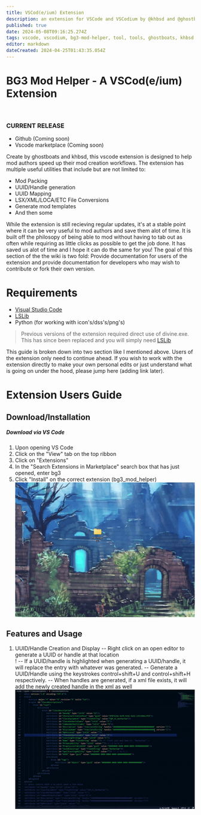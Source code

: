 ```yaml
---
title: VSCod(e/ium) Extension
description: an extension for VSCode and VSCodium by @khbsd and @ghostboats that has lots of helpful features for modders.
published: true
date: 2024-05-08T09:16:25.274Z
tags: vscode, vscodium, bg3-mod-helper, tool, tools, ghostboats, khbsd
editor: markdown
dateCreated: 2024-04-25T01:43:35.054Z
---
```


# BG3 Mod Helper - A VSCod(e/ium) Extension
<br>

### CURRENT RELEASE
- Github (Coming soon)
- Vscode marketplace (Coming soon)

Create by ghostboats and khbsd, this vscode extension is designed to help mod authors speed up their mod creation workflows. The extension has multiple useful utilities that include but are not limited to:
- Mod Packing
- UUID/Handle generation
- UUID Mapping
- LSX/XML/LOCA/ETC File Conversions
- Generate mod templates
- And then some

While the extension is still recieving regular updates, it's at a stable point where it can be very useful to mod authors and save them alot of time. It is built off the philosopy of being able to mod without having to tab out as often while requiring as little clicks as possible to get the job done. It has saved us alot of time and I hope it can do the same for you! The goal of this section of the the wiki is two fold: Provide documentation for users of the extension and provide documentation for developers who may wish to contribute or fork their own version.

# Requirements
- [Visual Studio Code](https://code.visualstudio.com/)
- [LSLib](https://github.com/Norbyte/lslib/releases)
- Python (for working with icon's/dss's/png's)

> Previous versions of the extension required direct use of divine.exe. This has since been replaced and you will simply need [LSLib](https://github.com/Norbyte/lslib/releases)
<!-- {blockquote:.is-info} -->

This guide is broken down into two section like I mentioned above. Users of the extension only need to continue ahead. If you wish to work with the extension directly to make your own personal edits or just understand what is going on under the hood, please jump here (adding link later).

# Extension Users Guide

## Download/Installation
##### Download via VS Code
1) Upon opening VS Code
2) Click on the "View" tab on the top ribbon
3) Click on "Extensions"
4) In the "Search Extensions in Marketplace" search box that has just opened, enter bg3
5) Click "Install" on the correct extension (bg3_mod_helper)
![installextension-ezgif.com-optimize.gif](/tutorials/bg3-mod-helper/installextension-ezgif.com-optimize.gif)

## Features and Usage
1) UUID/Handle Creation and Display
-- Right click on an open editor to generate a UUID or handle at that location<br>!
-- If a UUID/handle is highlighted when generating a UUID/handle, it will replace the entry with whatever was generated.
-- Generate a UUID/Handle using the keystrokes control+shift+U and control+shift+H respectively. 
-- When handles are generated, if a xml file exists, it will add the newly created handle in the xml as well![genhandle-ezgif.com-optimize.gif](/tutorials/bg3-mod-helper/genhandle-ezgif.com-optimize.gif)